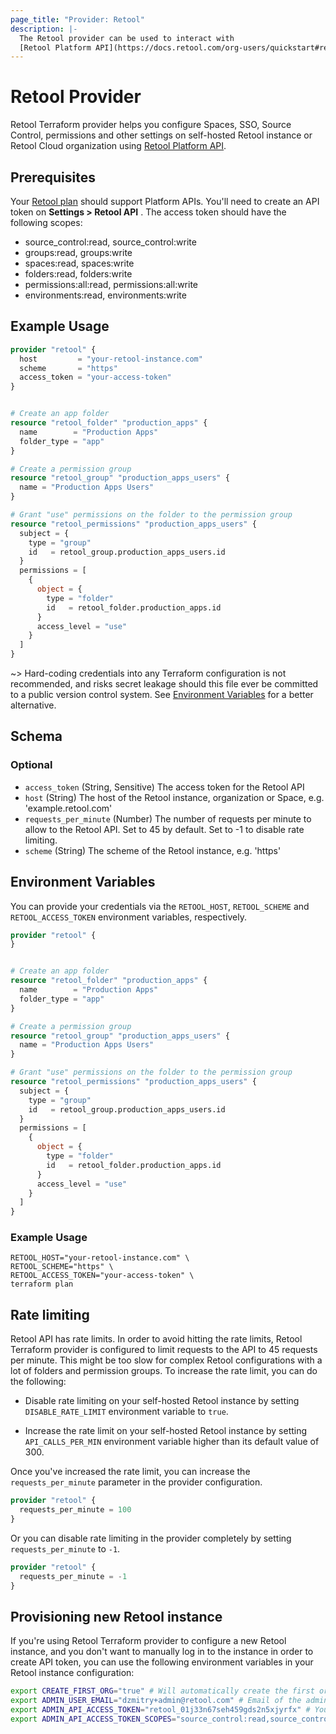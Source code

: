 ```yaml
---
page_title: "Provider: Retool"
description: |-
  The Retool provider can be used to interact with 
  [Retool Platform API](https://docs.retool.com/org-users/quickstart#retool-api) to configure your Retool instance and Spaces.
---
```


# Retool Provider

Retool Terraform provider helps you configure Spaces, SSO, Source Control, permissions and other settings on 
self-hosted Retool instance or Retool Cloud organization using [Retool Platform API](https://docs.retool.com/org-users/quickstart#retool-api).

## Prerequisites
Your [Retool plan](https://retool.com/pricing) should support Platform APIs. You'll need to create an API token on **Settings > Retool API** .
The access token should have the following scopes:
- source_control:read, source_control:write
- groups:read, groups:write
- spaces:read, spaces:write
- folders:read, folders:write
- permissions:all:read, permissions:all:write
- environments:read, environments:write 


## Example Usage

```terraform
provider "retool" {
  host         = "your-retool-instance.com"
  scheme       = "https"
  access_token = "your-access-token"
}


# Create an app folder
resource "retool_folder" "production_apps" {
  name        = "Production Apps"
  folder_type = "app"
}

# Create a permission group
resource "retool_group" "production_apps_users" {
  name = "Production Apps Users"
}

# Grant "use" permissions on the folder to the permission group
resource "retool_permissions" "production_apps_users" {
  subject = {
    type = "group"
    id   = retool_group.production_apps_users.id
  }
  permissions = [
    {
      object = {
        type = "folder"
        id   = retool_folder.production_apps.id
      }
      access_level = "use"
    }
  ]
}
```

~> Hard-coding credentials into any Terraform configuration is not recommended, and risks secret leakage should this
file ever be committed to a public version control system. See [Environment Variables](#environment-variables) for a
better alternative.

<!-- schema generated by tfplugindocs -->
## Schema

### Optional

- `access_token` (String, Sensitive) The access token for the Retool API
- `host` (String) The host of the Retool instance, organization or Space, e.g. 'example.retool.com'
- `requests_per_minute` (Number) The number of requests per minute to allow to the Retool API. Set to 45 by default. Set to -1 to disable rate limiting.
- `scheme` (String) The scheme of the Retool instance, e.g. 'https'

## Environment Variables

You can provide your credentials via the `RETOOL_HOST`, `RETOOL_SCHEME` and `RETOOL_ACCESS_TOKEN`
environment variables, respectively.

```terraform
provider "retool" {
}


# Create an app folder
resource "retool_folder" "production_apps" {
  name        = "Production Apps"
  folder_type = "app"
}

# Create a permission group
resource "retool_group" "production_apps_users" {
  name = "Production Apps Users"
}

# Grant "use" permissions on the folder to the permission group
resource "retool_permissions" "production_apps_users" {
  subject = {
    type = "group"
    id   = retool_group.production_apps_users.id
  }
  permissions = [
    {
      object = {
        type = "folder"
        id   = retool_folder.production_apps.id
      }
      access_level = "use"
    }
  ]
}
```

### Example Usage

```shell
RETOOL_HOST="your-retool-instance.com" \
RETOOL_SCHEME="https" \
RETOOL_ACCESS_TOKEN="your-access-token" \
terraform plan
```

## Rate limiting
Retool API has rate limits. In order to avoid hitting the rate limits, Retool Terraform provider is configured to limit requests to the API to 45 requests per minute.
This might be too slow for complex Retool configurations with a lot of folders and permission groups. To increase the rate limit, you can do the following:

- Disable rate limiting on your self-hosted Retool instance by setting `DISABLE_RATE_LIMIT` environment variable to `true`.

- Increase the rate limit on your self-hosted Retool instance by setting `API_CALLS_PER_MIN` environment variable higher than its default value of 300.

Once you've increased the rate limit, you can increase the `requests_per_minute` parameter in the provider configuration.

```terraform
provider "retool" {
  requests_per_minute = 100
}
```

Or you can disable rate limiting in the provider completely by setting `requests_per_minute` to `-1`.

```terraform
provider "retool" {
  requests_per_minute = -1
}
```

## Provisioning new Retool instance
If you're using Retool Terraform provider to configure a new Retool instance, and you don't want to manually log in to the instance in order to create API token, you can use the following environment variables
in your Retool instance configuration:
```sh
export CREATE_FIRST_ORG="true" # Will automatically create the first organization on the instance
export ADMIN_USER_EMAIL="dzmitry+admin@retool.com" # Email of the admin user
export ADMIN_API_ACCESS_TOKEN="retool_01j33n67seh459gds2n5xjyrfx" # You can use any random string here
export ADMIN_API_ACCESS_TOKEN_SCOPES="source_control:read,source_control:write,groups:read,groups:write,spaces:read,spaces:write,folders:read,folders:write,permissions:all:read,permissions:all:write,environments:read,environments:write"
```
